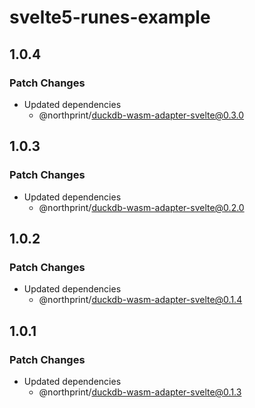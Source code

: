 # svelte5-runes-example

## 1.0.4

### Patch Changes

- Updated dependencies
  - @northprint/duckdb-wasm-adapter-svelte@0.3.0

## 1.0.3

### Patch Changes

- Updated dependencies
  - @northprint/duckdb-wasm-adapter-svelte@0.2.0

## 1.0.2

### Patch Changes

- Updated dependencies
  - @northprint/duckdb-wasm-adapter-svelte@0.1.4

## 1.0.1

### Patch Changes

- Updated dependencies
  - @northprint/duckdb-wasm-adapter-svelte@0.1.3
